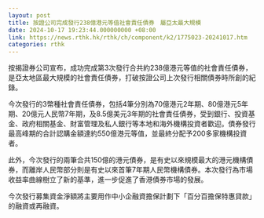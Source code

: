 ```yaml
---
layout: post
title: 按證公司完成發行238億港元等值社會責任債券　屬亞太最大規模
date: 2024-10-17 19:23:44.000000000 +08:00
link: https://news.rthk.hk/rthk/ch/component/k2/1775023-20241017.htm
categories: rthk
---
```


按揭證券公司宣布，成功完成第3次發行合共約238億港元等值的社會責任債券，是亞太地區最大規模的社會責任債券，打破按證公司上次發行相關債券時所創的紀錄。

今次發行的3幣種社會責任債券，包括4筆分別為70億港元2年期、80億港元5年期、20億元人民幣7年期，及8.5億美元3年期的社會責任債券，受到銀行、投資基金、政府相關基金、財富管理及私人銀行等本地和海外機構投資者歡迎。債券發行最高峰期的合計認購金額達約550億港元等值，並最終分配予200多家機構投資者。

此外，今次發行的兩筆合共150億的港元債券，是有史以來規模最大的港元機構債券，而離岸人民幣部分則是有史以來首筆7年期人民幣機構債券。本次發行為市場收益率曲線樹立了新的基準，進一步促進了香港債券市場的發展。

今次發行募集資金淨額將主要用作中小企融資擔保計劃下「百分百擔保特惠貸款」的融資或再融資。
